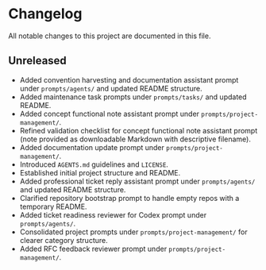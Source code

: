 # Changelog

All notable changes to this project are documented in this file.

## Unreleased
- Added convention harvesting and documentation assistant prompt under `prompts/agents/` and updated README structure.
- Added maintenance task prompts under `prompts/tasks/` and updated README.
- Added concept functional note assistant prompt under `prompts/project-management/`.
- Refined validation checklist for concept functional note assistant prompt (note provided as downloadable Markdown with descriptive filename).
- Added documentation update prompt under `prompts/project-management/`.
- Introduced `AGENTS.md` guidelines and `LICENSE`.
- Established initial project structure and README.
- Added professional ticket reply assistant prompt under `prompts/agents/` and updated README structure.
- Clarified repository bootstrap prompt to handle empty repos with a temporary README.
- Added ticket readiness reviewer for Codex prompt under `prompts/agents/`.
- Consolidated project prompts under `prompts/project-management/` for clearer category structure.
- Added RFC feedback reviewer prompt under `prompts/project-management/`.
